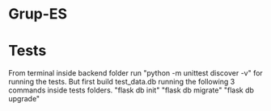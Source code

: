 # Grup-ES


# Tests
From terminal inside backend folder run "python -m unittest discover -v" for running the tests.
But first build test_data.db running the following 3 commands inside tests folders.
"flask db init"
"flask db migrate"
"flask db upgrade"
